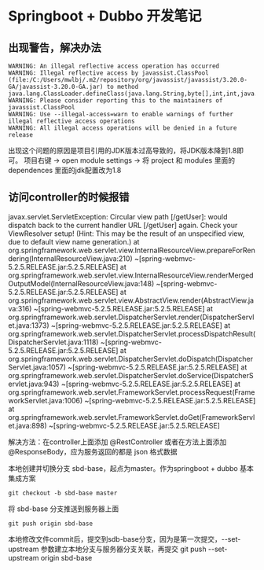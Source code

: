 # Springboot + Dubbo 开发笔记

## 出现警告，解决办法

```log
WARNING: An illegal reflective access operation has occurred
WARNING: Illegal reflective access by javassist.ClassPool (file:/C:/Users/mwlbj/.m2/repository/org/javassist/javassist/3.20.0-GA/javassist-3.20.0-GA.jar) to method java.lang.ClassLoader.defineClass(java.lang.String,byte[],int,int,java.security.ProtectionDomain)
WARNING: Please consider reporting this to the maintainers of javassist.ClassPool
WARNING: Use --illegal-access=warn to enable warnings of further illegal reflective access operations
WARNING: All illegal access operations will be denied in a future release
```
出现这个问题的原因是项目引用的JDK版本过高导致的，将JDK版本降到1.8即可。
项目右键 -> open module settings -> 将 project 和 modules 里面的 dependences 里面的jdk配置改为1.8

## 访问controller的时候报错


javax.servlet.ServletException: Circular view path [/getUser]: would dispatch back to the current handler URL [/getUser] again. Check your ViewResolver setup! (Hint: This may be the result of an unspecified view, due to default view name generation.)
	at org.springframework.web.servlet.view.InternalResourceView.prepareForRendering(InternalResourceView.java:210) ~[spring-webmvc-5.2.5.RELEASE.jar:5.2.5.RELEASE]
	at org.springframework.web.servlet.view.InternalResourceView.renderMergedOutputModel(InternalResourceView.java:148) ~[spring-webmvc-5.2.5.RELEASE.jar:5.2.5.RELEASE]
	at org.springframework.web.servlet.view.AbstractView.render(AbstractView.java:316) ~[spring-webmvc-5.2.5.RELEASE.jar:5.2.5.RELEASE]
	at org.springframework.web.servlet.DispatcherServlet.render(DispatcherServlet.java:1373) ~[spring-webmvc-5.2.5.RELEASE.jar:5.2.5.RELEASE]
	at org.springframework.web.servlet.DispatcherServlet.processDispatchResult(DispatcherServlet.java:1118) ~[spring-webmvc-5.2.5.RELEASE.jar:5.2.5.RELEASE]
	at org.springframework.web.servlet.DispatcherServlet.doDispatch(DispatcherServlet.java:1057) ~[spring-webmvc-5.2.5.RELEASE.jar:5.2.5.RELEASE]
	at org.springframework.web.servlet.DispatcherServlet.doService(DispatcherServlet.java:943) ~[spring-webmvc-5.2.5.RELEASE.jar:5.2.5.RELEASE]
	at org.springframework.web.servlet.FrameworkServlet.processRequest(FrameworkServlet.java:1006) ~[spring-webmvc-5.2.5.RELEASE.jar:5.2.5.RELEASE]
	at org.springframework.web.servlet.FrameworkServlet.doGet(FrameworkServlet.java:898) ~[spring-webmvc-5.2.5.RELEASE.jar:5.2.5.RELEASE]

解决方法：在controller上面添加 @RestController 或者在方法上面添加 @ResponseBody，应为服务返回的都是 json 格式数据

本地创建并切换分支 sbd-base，起点为master。作为springboot + dubbo 基本集成方案

```shell script
git checkout -b sbd-base master
```

将 sbd-base 分支推送到服务器上面

```shell script
git push origin sbd-base
```

本地修改文件commit后，提交到sdb-base分支，因为是第一次提交，--set-upstream 参数建立本地分支与服务器分支关联，再提交
git push --set-upstream origin sbd-base